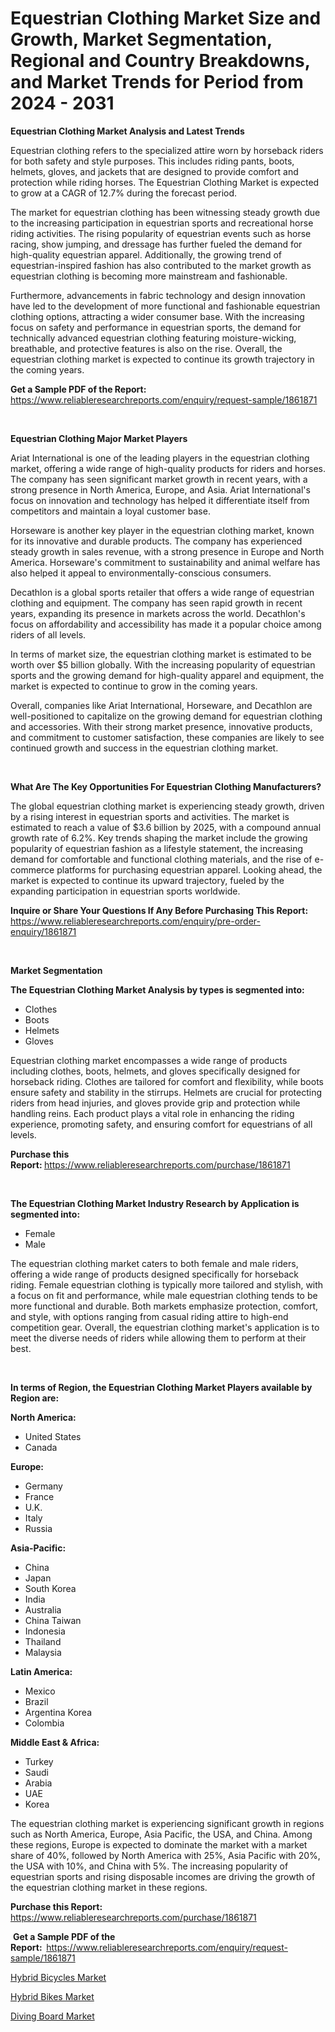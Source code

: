 <p><h1>Equestrian Clothing Market Size and Growth, Market Segmentation, Regional and Country Breakdowns, and Market Trends for Period from 2024 -  2031</h1></p><p><strong>Equestrian Clothing Market Analysis and Latest Trends</strong></p>
<p><p>Equestrian clothing refers to the specialized attire worn by horseback riders for both safety and style purposes. This includes riding pants, boots, helmets, gloves, and jackets that are designed to provide comfort and protection while riding horses. The Equestrian Clothing Market is expected to grow at a CAGR of 12.7% during the forecast period.</p><p>The market for equestrian clothing has been witnessing steady growth due to the increasing participation in equestrian sports and recreational horse riding activities. The rising popularity of equestrian events such as horse racing, show jumping, and dressage has further fueled the demand for high-quality equestrian apparel. Additionally, the growing trend of equestrian-inspired fashion has also contributed to the market growth as equestrian clothing is becoming more mainstream and fashionable.</p><p>Furthermore, advancements in fabric technology and design innovation have led to the development of more functional and fashionable equestrian clothing options, attracting a wider consumer base. With the increasing focus on safety and performance in equestrian sports, the demand for technically advanced equestrian clothing featuring moisture-wicking, breathable, and protective features is also on the rise. Overall, the equestrian clothing market is expected to continue its growth trajectory in the coming years.</p></p>
<p><strong>Get a Sample PDF of the Report:&nbsp;</strong> <a href="https://www.reliableresearchreports.com/enquiry/request-sample/1861871">https://www.reliableresearchreports.com/enquiry/request-sample/1861871</a></p>
<p>&nbsp;</p>
<p><strong>Equestrian Clothing Major Market Players</strong></p>
<p><p>Ariat International is one of the leading players in the equestrian clothing market, offering a wide range of high-quality products for riders and horses. The company has seen significant market growth in recent years, with a strong presence in North America, Europe, and Asia. Ariat International's focus on innovation and technology has helped it differentiate itself from competitors and maintain a loyal customer base.</p><p>Horseware is another key player in the equestrian clothing market, known for its innovative and durable products. The company has experienced steady growth in sales revenue, with a strong presence in Europe and North America. Horseware's commitment to sustainability and animal welfare has also helped it appeal to environmentally-conscious consumers.</p><p>Decathlon is a global sports retailer that offers a wide range of equestrian clothing and equipment. The company has seen rapid growth in recent years, expanding its presence in markets across the world. Decathlon's focus on affordability and accessibility has made it a popular choice among riders of all levels.</p><p>In terms of market size, the equestrian clothing market is estimated to be worth over $5 billion globally. With the increasing popularity of equestrian sports and the growing demand for high-quality apparel and equipment, the market is expected to continue to grow in the coming years.</p><p>Overall, companies like Ariat International, Horseware, and Decathlon are well-positioned to capitalize on the growing demand for equestrian clothing and accessories. With their strong market presence, innovative products, and commitment to customer satisfaction, these companies are likely to see continued growth and success in the equestrian clothing market.</p></p>
<p>&nbsp;</p>
<p><strong>What Are The Key Opportunities For Equestrian Clothing Manufacturers?</strong></p>
<p><p>The global equestrian clothing market is experiencing steady growth, driven by a rising interest in equestrian sports and activities. The market is estimated to reach a value of $3.6 billion by 2025, with a compound annual growth rate of 6.2%. Key trends shaping the market include the growing popularity of equestrian fashion as a lifestyle statement, the increasing demand for comfortable and functional clothing materials, and the rise of e-commerce platforms for purchasing equestrian apparel. Looking ahead, the market is expected to continue its upward trajectory, fueled by the expanding participation in equestrian sports worldwide.</p></p>
<p><strong>Inquire or Share Your Questions If Any Before Purchasing This Report:</strong> <a href="https://www.reliableresearchreports.com/enquiry/pre-order-enquiry/1861871">https://www.reliableresearchreports.com/enquiry/pre-order-enquiry/1861871</a></p>
<p>&nbsp;</p>
<p><strong>Market Segmentation</strong></p>
<p><strong>The Equestrian Clothing Market Analysis by types is segmented into:</strong></p>
<p><ul><li>Clothes</li><li>Boots</li><li>Helmets</li><li>Gloves</li></ul></p>
<p><p>Equestrian clothing market encompasses a wide range of products including clothes, boots, helmets, and gloves specifically designed for horseback riding. Clothes are tailored for comfort and flexibility, while boots ensure safety and stability in the stirrups. Helmets are crucial for protecting riders from head injuries, and gloves provide grip and protection while handling reins. Each product plays a vital role in enhancing the riding experience, promoting safety, and ensuring comfort for equestrians of all levels.</p></p>
<p><strong>Purchase this Report:&nbsp;</strong><a href="https://www.reliableresearchreports.com/purchase/1861871">https://www.reliableresearchreports.com/purchase/1861871</a></p>
<p>&nbsp;</p>
<p><strong>The Equestrian Clothing Market Industry Research by Application is segmented into:</strong></p>
<p><ul><li>Female</li><li>Male</li></ul></p>
<p><p>The equestrian clothing market caters to both female and male riders, offering a wide range of products designed specifically for horseback riding. Female equestrian clothing is typically more tailored and stylish, with a focus on fit and performance, while male equestrian clothing tends to be more functional and durable. Both markets emphasize protection, comfort, and style, with options ranging from casual riding attire to high-end competition gear. Overall, the equestrian clothing market's application is to meet the diverse needs of riders while allowing them to perform at their best.</p></p>
<p>&nbsp;</p>
<p><strong>In terms of Region, the Equestrian Clothing Market Players available by Region are:</strong></p>
<p>
    <p> <strong> North America: </strong>
        <ul>
            <li>United States</li>
            <li>Canada</li>
        </ul>
        </p> 
    <p> <strong> Europe: </strong>
        <ul>
            <li>Germany</li>
            <li>France</li>
            <li>U.K.</li>
            <li>Italy</li>
            <li>Russia</li>
        </ul>
        </p> 
    <p> <strong> Asia-Pacific: </strong>
        <ul>
            <li>China</li>
            <li>Japan</li>
            <li>South Korea</li>
            <li>India</li>
            <li>Australia</li>
            <li>China Taiwan</li>
            <li>Indonesia</li>
            <li>Thailand</li>
            <li>Malaysia</li>
        </ul>
        </p> 
    <p> <strong> Latin America: </strong>
        <ul>
            <li>Mexico</li>
            <li>Brazil</li>
            <li>Argentina Korea</li>
            <li>Colombia</li>
        </ul>
        </p> 
    <p> <strong> Middle East & Africa: </strong>
        <ul>
            <li>Turkey</li>
            <li>Saudi</li>
            <li>Arabia</li>
            <li>UAE</li>
            <li>Korea</li>
        </ul>
    </p>
    </p>
<p><p>The equestrian clothing market is experiencing significant growth in regions such as North America, Europe, Asia Pacific, the USA, and China. Among these regions, Europe is expected to dominate the market with a market share of 40%, followed by North America with 25%, Asia Pacific with 20%, the USA with 10%, and China with 5%. The increasing popularity of equestrian sports and rising disposable incomes are driving the growth of the equestrian clothing market in these regions.</p></p>
<p><strong>Purchase this Report: </strong><a href="https://www.reliableresearchreports.com/purchase/1861871">https://www.reliableresearchreports.com/purchase/1861871</a></p>
<p>&nbsp;<strong>Get a Sample PDF of the Report:&nbsp;&nbsp;</strong><a href="https://www.reliableresearchreports.com/enquiry/request-sample/1861871">https://www.reliableresearchreports.com/enquiry/request-sample/1861871</a></p>
<p><strong></strong></p>
<p><p><a href="https://github.com/CliffMedina6/Market-Research-Report-List-4/blob/main/hybrid-bicycles-market.md">Hybrid Bicycles Market</a></p><p><a href="https://github.com/provorikovar/Market-Research-Report-List-3/blob/main/hybrid-bikes-market.md">Hybrid Bikes Market</a></p><p><a href="https://github.com/angelajermaine/Market-Research-Report-List-2/blob/main/diving-board-market.md">Diving Board Market</a></p></p>